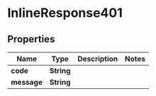 

# InlineResponse401


## Properties

Name | Type | Description | Notes
------------ | ------------- | ------------- | -------------
**code** | **String** |  | 
**message** | **String** |  | 



